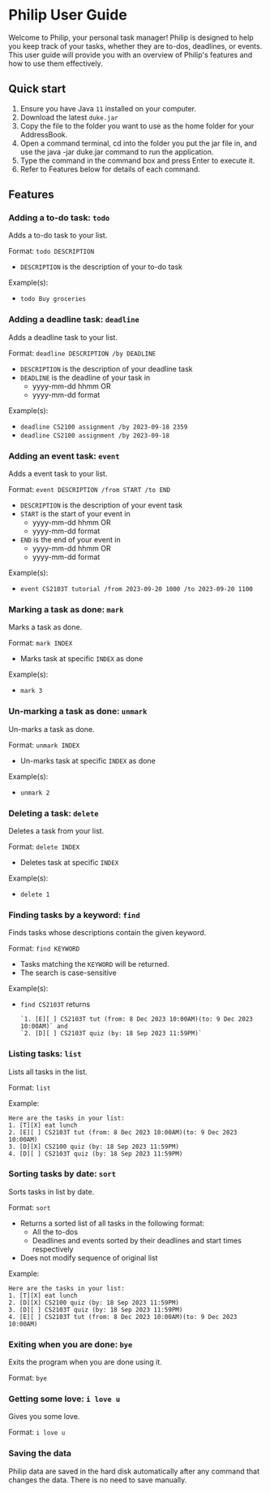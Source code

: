 # Philip User Guide

Welcome to Philip, your personal task manager! Philip is designed to help you keep track of your tasks, whether they are to-dos, deadlines, or events. This user guide will provide you with an overview of Philip's features and how to use them effectively.

## Quick start
1. Ensure you have Java `11` installed on your computer.
2. Download the latest `duke.jar`
3. Copy the file to the folder you want to use as the home folder for your AddressBook.
4. Open a command terminal, cd into the folder you put the jar file in, and use the java -jar duke.jar command to run the application. 
5. Type the command in the command box and press Enter to execute it.
6. Refer to Features below for details of each command.

## Features 

### Adding a to-do task: `todo`

Adds a to-do task to your list.

Format: `todo DESCRIPTION`
- `DESCRIPTION` is the description of your to-do task

Example(s):
- `todo Buy groceries`

### Adding a deadline task: `deadline`

Adds a deadline task to your list.

Format: `deadline DESCRIPTION /by DEADLINE`
- `DESCRIPTION` is the description of your deadline task
- `DEADLINE` is the deadline of your task in 
  - yyyy-mm-dd hhmm OR 
  - yyyy-mm-dd format

Example(s):
- `deadline CS2100 assignment /by 2023-09-18 2359`
- `deadline CS2100 assignment /by 2023-09-18`

### Adding an event task: `event`

Adds a event task to your list.

Format: `event DESCRIPTION /from START /to END`
- `DESCRIPTION` is the description of your event task
- `START` is the start of your event in 
  - yyyy-mm-dd hhmm OR
  - yyyy-mm-dd format
- `END` is the end of your event in
  - yyyy-mm-dd hhmm OR
  - yyyy-mm-dd format

Example(s):
- `event CS2103T tutorial /from 2023-09-20 1000 /to 2023-09-20 1100`

### Marking a task as done: `mark`

Marks a task as done.

Format: `mark INDEX`
- Marks task at specific `INDEX` as done

Example(s):
- `mark 3`

### Un-marking a task as done: `unmark`

Un-marks a task as done.

Format: `unmark INDEX`
- Un-marks task at specific `INDEX` as done

Example(s):
- `unmark 2`

### Deleting a task: `delete`

Deletes a task from your list.

Format: `delete INDEX`
- Deletes task at specific `INDEX`

Example(s):
- `delete 1`

### Finding tasks by a keyword: `find`

Finds tasks whose descriptions contain the given keyword.

Format: `find KEYWORD`
- Tasks matching the `KEYWORD` will be returned.
- The search is case-sensitive

Example(s):
- `find CS2103T` returns 
  ```
  `1. [E][ ] CS2103T tut (from: 8 Dec 2023 10:00AM)(to: 9 Dec 2023 10:00AM)` and 
  `2. [D][ ] CS2103T quiz (by: 18 Sep 2023 11:59PM)`
  ```

### Listing tasks: `list`

Lists all tasks in the list.

Format: `list`

Example:
```
Here are the tasks in your list:
1. [T][X] eat lunch
2. [E][ ] CS2103T tut (from: 8 Dec 2023 10:00AM)(to: 9 Dec 2023 10:00AM)
3. [D][X] CS2100 quiz (by: 18 Sep 2023 11:59PM)
4. [D][ ] CS2103T quiz (by: 18 Sep 2023 11:59PM)
```

### Sorting tasks by date: `sort`

Sorts tasks in list by date.

Format: `sort`
- Returns a sorted list of all tasks in the following format:
  - All the to-dos
  - Deadlines and events sorted by their deadlines and start times respectively
- Does not modify sequence of original list

Example:
```
Here are the tasks in your list:
1. [T][X] eat lunch
2. [D][X] CS2100 quiz (by: 18 Sep 2023 11:59PM)
3. [D][ ] CS2103T quiz (by: 18 Sep 2023 11:59PM)
4. [E][ ] CS2103T tut (from: 8 Dec 2023 10:00AM)(to: 9 Dec 2023 10:00AM)
```

### Exiting when you are done: `bye`

Exits the program when you are done using it. 

Format: `bye`

### Getting some love: `i love u`

Gives you some love.

Format: `i love u`

### Saving the data

Philip data are saved in the hard disk automatically after any command that changes the data. There is no need to save manually.
